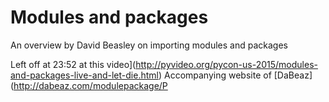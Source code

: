 # Modules and packages

An overview by David Beasley on importing modules and packages

Left off at 23:52 at this video](http://pyvideo.org/pycon-us-2015/modules-and-packages-live-and-let-die.html)
Accompanying website of [DaBeaz](http://dabeaz.com/modulepackage/P
